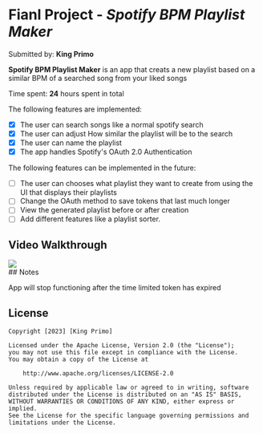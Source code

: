 # Fianl Project - *Spotify BPM Playlist Maker*

Submitted by: **King Primo**

**Spotify BPM Playlist Maker** is an app that creats a new playlist based on a similar BPM of a searched song from your liked songs

Time spent: **24** hours spent in total	
 

The following features are implemented:
- [x] The user can search songs like a normal spotify search
- [x] The user can adjust How similar the playlist will be to the search
- [x] The user can name the playlist
- [x] The app handles Spotify's OAuth 2.0 Authentication

The following features can be implemented in the future:
- [ ] The user can chooses what playlist they want to create from using the UI that displays their playlists
- [ ] Change the OAuth method to save tokens that last much longer
- [ ] View the generated playlist before or after creation
- [ ] Add different features like a playlist sorter.

## Video Walkthrough

<div>
    <a href="https://www.loom.com/share/e33eeac267614106ad809313c89585e4">
    </a>
    <a href="https://www.loom.com/share/e33eeac267614106ad809313c89585e4">
      <img style="max-width:300px;" src="https://cdn.loom.com/sessions/thumbnails/e33eeac267614106ad809313c89585e4-with-play.gif">
    </a>
  </div>
## Notes

App will stop functioning after the time limited token has expired

## License

    Copyright [2023] [King Primo]

    Licensed under the Apache License, Version 2.0 (the "License");
    you may not use this file except in compliance with the License.
    You may obtain a copy of the License at

        http://www.apache.org/licenses/LICENSE-2.0

    Unless required by applicable law or agreed to in writing, software
    distributed under the License is distributed on an "AS IS" BASIS,
    WITHOUT WARRANTIES OR CONDITIONS OF ANY KIND, either express or implied.
    See the License for the specific language governing permissions and
    limitations under the License.
